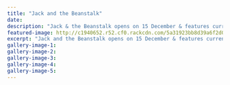 ```yaml
---
title: "Jack and the Beanstalk"
date: 
description: "Jack & the Beanstalk opens on 15 December & features current/former WHS Students & Performing Arts staff..."
featured-image: http://c1940652.r52.cf0.rackcdn.com/5a31923bb8d39a6f2d00007d/Jack--the-Beanstalk-poster.jpg
excerpt: "Jack and the Beanstalk opens on 15 December & features current/former WHS Students & Performing Arts staff on the production team."
gallery-image-1: 
gallery-image-2: 
gallery-image-3: 
gallery-image-4: 
gallery-image-5: 
---
```


